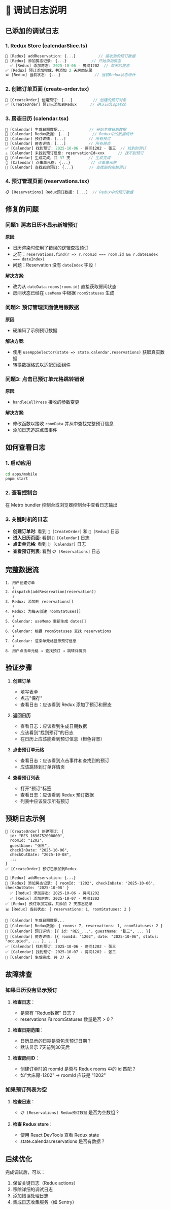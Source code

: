 # 🐛 调试日志说明

## 已添加的调试日志

### 1. Redux Store (calendarSlice.ts)
```typescript
🔄 [Redux] addReservation: {...}          // 接收到的预订数据
🔄 [Redux] 添加房态记录: {...}           // 开始添加房态
  ✅ [Redux] 添加房态: 2025-10-06 - 房间1202  // 每天的房态
✅ [Redux] 预订添加完成，共添加 2 天房态记录
📊 [Redux] 当前状态: {...}               // 当前Redux状态统计
```

### 2. 创建订单页面 (create-order.tsx)
```typescript
📝 [CreateOrder] 创建预订: {...}         // 创建的预订对象
✅ [CreateOrder] 预订已添加到Redux      // 确认已dispatch
```

### 3. 房态日历 (calendar.tsx)
```typescript
📅 [Calendar] 生成日期数据...           // 开始生成日期数据
📅 [Calendar] Redux数据: {...}          // Redux中的数据统计
📅 [Calendar] 预订详情: [...]          // 所有预订
📅 [Calendar] 房态详情: [...]          // 所有房态
✅ [Calendar] 找到预订: 2025-10-06 - 房间1202 - 张三  // 找到的预订
⚠️ [Calendar] 未找到预订信息: reservationId=xxx      // 找不到预订
📅 [Calendar] 生成完成，共 37 天        // 生成完成
👆 [Calendar] 点击单元格: {...}         // 点击单元格
📝 [Calendar] 查找到的预订: {...}       // 查找到的完整预订
```

### 4. 预订管理页面 (reservations.tsx)
```typescript
📋 [Reservations] Redux预订数据: [...]  // Redux中的预订数据
```

## 修复的问题

### 问题1: 房态日历不显示新增预订
**原因**: 
- 日历渲染时使用了错误的逻辑查找预订
- 之前：`reservations.find(r => r.roomId === room.id && r.dateIndex === dateIndex)`
- 问题：Reservation 没有 `dateIndex` 字段！

**解决方案**:
- 改为从 `dateData.rooms[room.id]` 直接获取房间状态
- 房间状态已经在 `useMemo` 中根据 `roomStatuses` 生成

### 问题2: 预订管理页面使用假数据
**原因**:
- 硬编码了示例预订数据

**解决方案**:
- 使用 `useAppSelector(state => state.calendar.reservations)` 获取真实数据
- 转换数据格式以适配页面组件

### 问题3: 点击已预订单元格跳转错误
**原因**:
- `handleCellPress` 接收的参数变更

**解决方案**:
- 修改函数以接收 `roomData` 并从中查找完整预订信息
- 添加日志追踪点击事件

## 如何查看日志

### 1. 启动应用
```bash
cd apps/mobile
pnpm start
```

### 2. 查看控制台
在 Metro bundler 控制台或浏览器控制台中查看日志输出

### 3. 关键时机的日志
- **创建订单时**: 看到 `📝 [CreateOrder]` 和 `🔄 [Redux]` 日志
- **进入日历页面**: 看到 `📅 [Calendar]` 日志
- **点击单元格**: 看到 `👆 [Calendar]` 日志
- **查看预订列表**: 看到 `📋 [Reservations]` 日志

## 完整数据流

```
1. 用户创建订单
   ↓
2. dispatch(addReservation(reservation))
   ↓
3. Redux: 添加到 reservations[]
   ↓
4. Redux: 为每天创建 roomStatuses[]
   ↓
5. Calendar: useMemo 重新生成 dates[]
   ↓
6. Calendar: 根据 roomStatuses 查找 reservations
   ↓
7. Calendar: 渲染单元格显示预订信息
   ↓
8. 用户点击单元格 → 查找预订 → 跳转详情页
```

## 验证步骤

1. **创建订单**
   - 填写表单
   - 点击"保存"
   - 查看日志：应该看到 Redux 添加了预订和房态

2. **返回日历**
   - 查看日志：应该看到生成日期数据
   - 应该看到"找到预订"的日志
   - 在日历上应该能看到预订信息（橙色背景）

3. **点击预订单元格**
   - 查看日志：应该看到点击事件和查找到的预订
   - 应该跳转到订单详情页

4. **查看预订列表**
   - 打开"预订"标签
   - 查看日志：应该看到 Redux 预订数据
   - 列表中应该显示所有预订

## 预期日志示例

```
📝 [CreateOrder] 创建预订: {
  id: "RES_1696752000000",
  roomId: "1202",
  guestName: "张三",
  checkInDate: "2025-10-06",
  checkOutDate: "2025-10-08",
  ...
}
✅ [CreateOrder] 预订已添加到Redux

🔄 [Redux] addReservation: {...}
🔄 [Redux] 添加房态记录: { roomId: '1202', checkInDate: '2025-10-06', checkOutDate: '2025-10-08' }
  ✅ [Redux] 添加房态: 2025-10-06 - 房间1202
  ✅ [Redux] 添加房态: 2025-10-07 - 房间1202
✅ [Redux] 预订添加完成，共添加 2 天房态记录
📊 [Redux] 当前状态: { reservations: 1, roomStatuses: 2 }

📅 [Calendar] 生成日期数据...
📅 [Calendar] Redux数据: { rooms: 7, reservations: 1, roomStatuses: 2 }
📅 [Calendar] 预订详情: [{ id: "RES_...", guestName: "张三", ... }]
📅 [Calendar] 房态详情: [{ roomId: "1202", date: "2025-10-06", status: "occupied", ... }, ...]
✅ [Calendar] 找到预订: 2025-10-06 - 房间1202 - 张三
✅ [Calendar] 找到预订: 2025-10-07 - 房间1202 - 张三
📅 [Calendar] 生成完成，共 37 天
```

## 故障排查

### 如果日历没有显示预订

1. **检查日志**：
   - 是否有 "Redux数据" 日志？
   - reservations 和 roomStatuses 数量是否 > 0？
   
2. **检查日期范围**：
   - 日历显示的日期是否包含预订日期？
   - 默认显示 7天前到30天后

3. **检查房间ID**：
   - 创建订单时的 roomId 是否与 Redux rooms 中的 id 匹配？
   - 如"大床房-1202" → roomId 应该是 "1202"

### 如果预订列表为空

1. **检查日志**：
   - `📋 [Reservations] Redux预订数据` 是否为空数组？
   
2. **检查 Redux store**：
   - 使用 React DevTools 查看 Redux state
   - state.calendar.reservations 是否有数据？

## 后续优化

完成调试后，可以：
1. 保留关键日志（Redux actions）
2. 移除详细的调试日志
3. 添加错误处理日志
4. 集成日志收集服务（如 Sentry）

